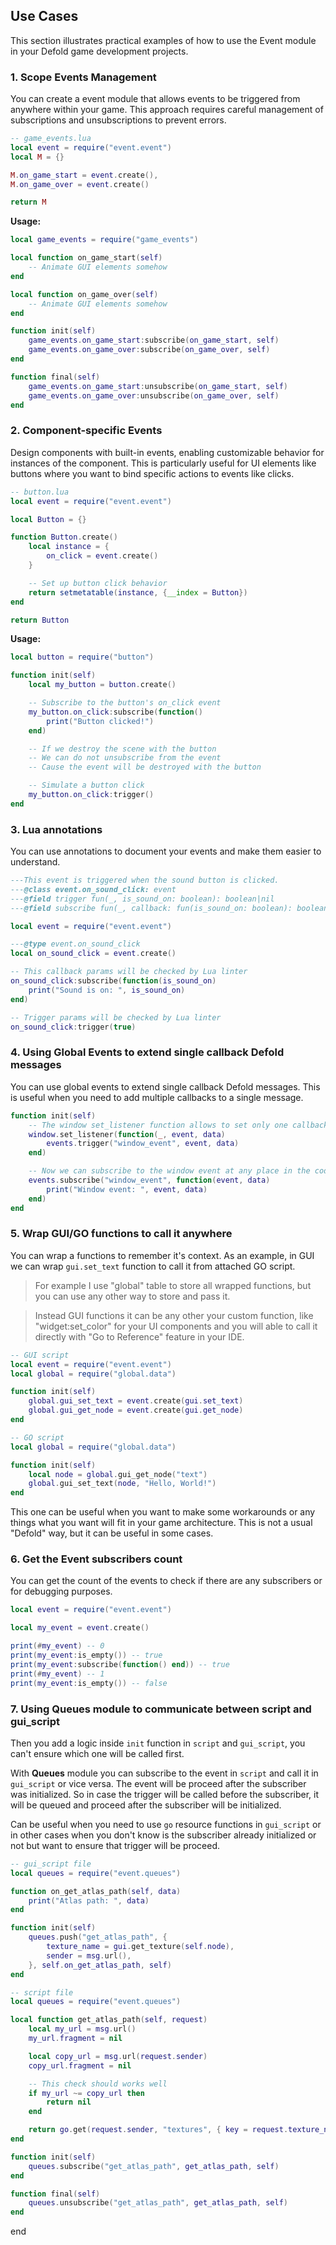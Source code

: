## Use Cases

This section illustrates practical examples of how to use the Event module in your Defold game development projects.

### 1. Scope Events Management

You can create a event module that allows events to be triggered from anywhere within your game. This approach requires careful management of subscriptions and unsubscriptions to prevent errors.

```lua
-- game_events.lua
local event = require("event.event")
local M = {}

M.on_game_start = event.create(),
M.on_game_over = event.create()

return M
```

**Usage:**

```lua
local game_events = require("game_events")

local function on_game_start(self)
    -- Animate GUI elements somehow
end

local function on_game_over(self)
    -- Animate GUI elements somehow
end

function init(self)
    game_events.on_game_start:subscribe(on_game_start, self)
    game_events.on_game_over:subscribe(on_game_over, self)
end

function final(self)
    game_events.on_game_start:unsubscribe(on_game_start, self)
    game_events.on_game_over:unsubscribe(on_game_over, self)
end
```


### 2. Component-specific Events

Design components with built-in events, enabling customizable behavior for instances of the component. This is particularly useful for UI elements like buttons where you want to bind specific actions to events like clicks.

```lua
-- button.lua
local event = require("event.event")

local Button = {}

function Button.create()
    local instance = {
        on_click = event.create()
    }

    -- Set up button click behavior
    return setmetatable(instance, {__index = Button})
end

return Button
```

**Usage:**

```lua
local button = require("button")

function init(self)
    local my_button = button.create()

    -- Subscribe to the button's on_click event
    my_button.on_click:subscribe(function()
        print("Button clicked!")
    end)

    -- If we destroy the scene with the button
    -- We can do not unsubscribe from the event
    -- Cause the event will be destroyed with the button

    -- Simulate a button click
    my_button.on_click:trigger()
end

```


### 3. Lua annotations

You can use annotations to document your events and make them easier to understand.

```lua
---This event is triggered when the sound button is clicked.
---@class event.on_sound_click: event
---@field trigger fun(_, is_sound_on: boolean): boolean|nil
---@field subscribe fun(_, callback: fun(is_sound_on: boolean): boolean, _): boolean

local event = require("event.event")

---@type event.on_sound_click
local on_sound_click = event.create()

-- This callback params will be checked by Lua linter
on_sound_click:subscribe(function(is_sound_on)
    print("Sound is on: ", is_sound_on)
end)

-- Trigger params will be checked by Lua linter
on_sound_click:trigger(true)
```


### 4. Using Global Events to extend single callback Defold messages

You can use global events to extend single callback Defold messages. This is useful when you need to add multiple callbacks to a single message.

```lua
function init(self)
    -- The window set_listener function allows to set only one callback, so we can use global events to extend it
    window.set_listener(function(_, event, data)
        events.trigger("window_event", event, data)
    end)

    -- Now we can subscribe to the window event at any place in the code
    events.subscribe("window_event", function(event, data)
        print("Window event: ", event, data)
    end)
end
```

### 5. Wrap GUI/GO functions to call it anywhere

You can wrap a functions to remember it's context. As an example, in GUI we can wrap `gui.set_text` function to call it from attached GO script.

> For example I use "global" table to store all wrapped functions, but you can use any other way to store and pass it.

> Instead GUI functions it can be any other your custom function, like "widget:set_color" for your UI components and you will able to call it directly with "Go to Reference" feature in your IDE.

```lua
-- GUI script
local event = require("event.event")
local global = require("global.data")

function init(self)
    global.gui_set_text = event.create(gui.set_text)
    global.gui_get_node = event.create(gui.get_node)
end
```


```lua
-- GO script
local global = require("global.data")

function init(self)
    local node = global.gui_get_node("text")
    global.gui_set_text(node, "Hello, World!")
end
```

This one can be useful when you want to make some workarounds or any things what you want will fit in your game architecture. This is not a usual "Defold" way, but it can be useful in some cases.


### 6. Get the Event subscribers count

You can get the count of the events to check if there are any subscribers or for debugging purposes.

```lua
local event = require("event.event")

local my_event = event.create()

print(#my_event) -- 0
print(my_event:is_empty()) -- true
print(my_event:subscribe(function() end)) -- true
print(#my_event) -- 1
print(my_event:is_empty()) -- false
```

### 7. Using Queues module to communicate between script and gui_script

Then you add a logic inside `init` function in `script` and `gui_script`, you can't ensure which one will be called first.

With **Queues** module you can subscribe to the event in `script` and call it in `gui_script` or vice versa. The event will be proceed after the subscriber was initialized. So in case the trigger will be called before the subscriber, it will be queued and proceed after the subscriber will be initialized.

Can be useful when you need to use `go` resource functions in `gui_script` or in other cases when you don't know is the subscriber already initialized or not but want to ensure that trigger will be proceed.

```lua
-- gui_script file
local queues = require("event.queues")

function on_get_atlas_path(self, data)
    print("Atlas path: ", data)
end

function init(self)
    queues.push("get_atlas_path", {
        texture_name = gui.get_texture(self.node),
        sender = msg.url(),
    }, self.on_get_atlas_path, self)
end
```

```lua
-- script file
local queues = require("event.queues")

local function get_atlas_path(self, request)
    local my_url = msg.url()
    my_url.fragment = nil

    local copy_url = msg.url(request.sender)
    copy_url.fragment = nil

    -- This check should works well
    if my_url ~= copy_url then
        return nil
    end

    return go.get(request.sender, "textures", { key = request.texture_name })
end

function init(self)
    queues.subscribe("get_atlas_path", get_atlas_path, self)
end

function final(self)
    queues.unsubscribe("get_atlas_path", get_atlas_path, self)
end
```
end
```


